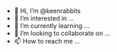 - 👋 Hi, I’m @keenrabbits
- 👀 I’m interested in ...
- 🌱 I’m currently learning ...
- 💞️ I’m looking to collaborate on ...
- 📫 How to reach me ...

<!---
keenrabbits/keenrabbits is a ✨ special ✨ repository because its `README.md` (this file) appears on your GitHub profile.
You can click the Preview link to take a look at your changes.
--->
